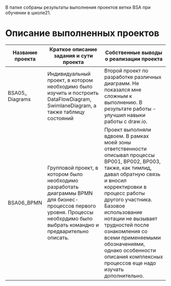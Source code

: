 В папке собраны результаты выполнения проектов ветки BSA при обучении в школе21.


# Описание выполненных проектов

|Название проекта|Краткое описание задания и сути проекта| Собственные выводы о реализации проекта|
|----------------|---------------------------------------|----------------|
| BSA05_ Diagrams| Индивидуальный проект, в котором необходимо было изучить и построить DataFlowDiagram, SwimlaneDiagram, а также таблмцу состояний| Второй проект по разработке различных диаграмм. Не показался мне сложным к выполнению. В результате работы - улучшил навыки работы с draw.io. |
 | BSA06_BPMN| Групповой проект, в котором было необходимо разработать диаграммы BPMN для бизнес-процессов первого уровня. Процессы необхрдимо было выбрать командно и предварительно описать. | Проект выполняли вдвоем. В рамках моей зоны ответственности описывал процессы BP001, BP002, BP003, также, как тимлид, давал обратную связь и вносил корректировки в процесс работы другого участника. Базовое использование нотации не вызывает трудностей после ознакомления со всеми применяемыми обозначениями, однако особенности описания комплексных процессов еще надо изучать дополнительно.|
